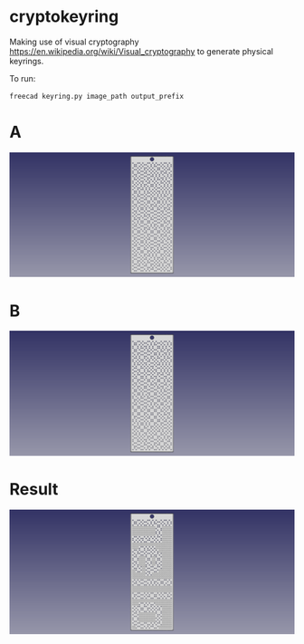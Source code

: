 # cryptokeyring

Making use of visual cryptography https://en.wikipedia.org/wiki/Visual_cryptography
to generate physical keyrings.

To run:

```
freecad keyring.py image_path output_prefix
```

# A

![A](imgs/a.png)

# B

![B](imgs/b.png)

# Result

![Result](imgs/c.png)
